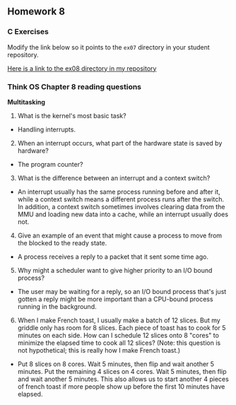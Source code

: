## Homework 8

### C Exercises

Modify the link below so it points to the `ex07` directory in your
student repository.

[Here is a link to the ex08 directory in my repository](https://github.com/leonjunwei/ExercisesInC/tree/master/exercises/ex08)

### Think OS Chapter 8 reading questions

**Multitasking**

1) What is the kernel's most basic task?

* Handling interrupts.

2) When an interrupt occurs, what part of the hardware state is saved by hardware?

*  The program counter?

3) What is the difference between an interrupt and a context switch?

* An interrupt usually has the same process running before and after it, while a context switch means a different process runs after the switch. In addition, a context switch sometimes involves clearing data from the MMU and loading new data into a cache, while an interrupt usually does not.

4) Give an example of an event that might cause a process to move from the blocked to the ready state.

* A process receives a reply to a packet that it sent some time ago.

5) Why might a scheduler want to give higher priority to an I/O bound process?

* The user may be waiting for a reply, so an I/O bound process that's just gotten a reply might be more important than a CPU-bound process running in the background.

6) When I make French toast, I usually make a batch of 12 slices.  But my griddle only has room for 8 slices. 
Each piece of toast has to cook for 5 minutes on each side.  How can I schedule 12 slices onto 8 "cores"
to minimize the elapsed time to cook all 12 slices?  (Note: this question is not hypothetical; 
this is really how I make French toast.)

* Put 8 slices on 8 cores. Wait 5 minutes, then flip and wait another 5 minutes. Put the remaining 4 slices on 4 cores. Wait 5 minutes, then flip and wait another 5 minutes. This also allows us to start another 4 pieces of french toast if more people show up before the first 10 minutes have elapsed.



